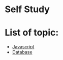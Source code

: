 # Self Study 

# List of topic:
* [Javascript](./README_Javascript.md)
* [Database](./README_Javascript.md)